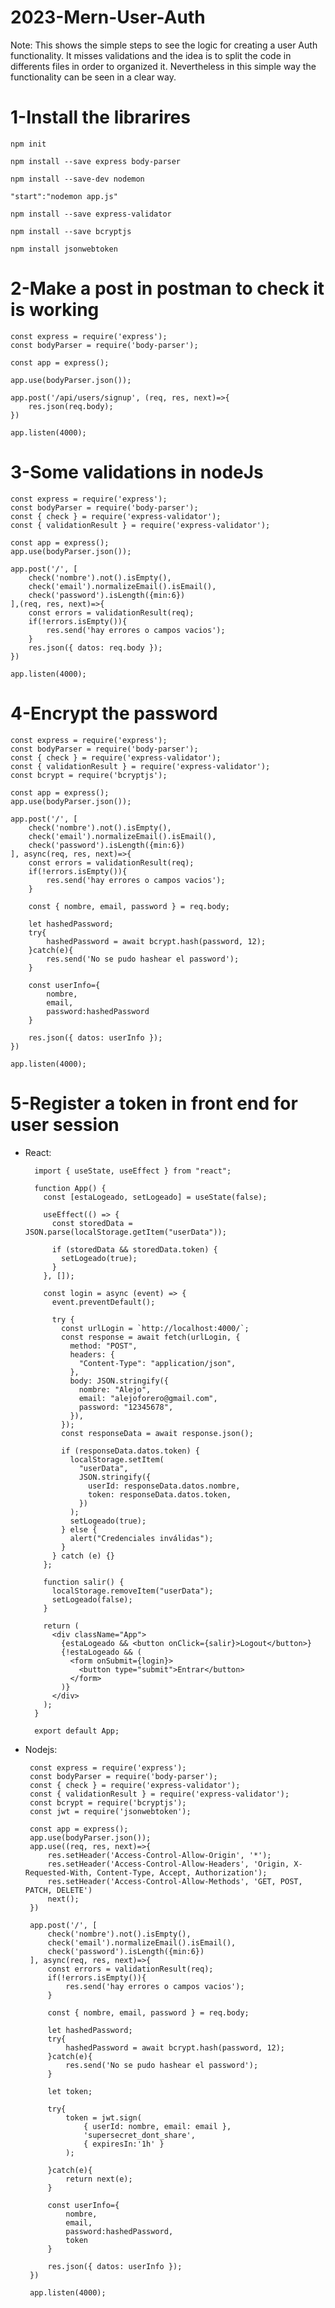 # 2023-Mern-User-Auth

Note: This shows the simple steps to see the logic for creating a user Auth functionality. It misses validations and the idea is to split the code in differents files in order to organized it. Nevertheless in this simple way the functionality can be seen in a clear way.

# 1-Install the librarires

    npm init 

    npm install --save express body-parser

    npm install --save-dev nodemon

    "start":"nodemon app.js"

    npm install --save express-validator

    npm install --save bcryptjs

    npm install jsonwebtoken 

# 2-Make a post in postman to check it is working

    const express = require('express'); 
    const bodyParser = require('body-parser');

    const app = express();

    app.use(bodyParser.json());

    app.post('/api/users/signup', (req, res, next)=>{
        res.json(req.body);
    })

    app.listen(4000);

# 3-Some validations in nodeJs

    const express = require('express');
    const bodyParser = require('body-parser');
    const { check } = require('express-validator');
    const { validationResult } = require('express-validator');

    const app = express();
    app.use(bodyParser.json());

    app.post('/', [
        check('nombre').not().isEmpty(),
        check('email').normalizeEmail().isEmail(),
        check('password').isLength({min:6})
    ],(req, res, next)=>{
        const errors = validationResult(req); 
        if(!errors.isEmpty()){
            res.send('hay errores o campos vacios');
        }
        res.json({ datos: req.body });
    })

    app.listen(4000);

# 4-Encrypt the password

    const express = require('express');
    const bodyParser = require('body-parser');
    const { check } = require('express-validator');
    const { validationResult } = require('express-validator');
    const bcrypt = require('bcryptjs');

    const app = express();
    app.use(bodyParser.json());

    app.post('/', [
        check('nombre').not().isEmpty(),
        check('email').normalizeEmail().isEmail(),
        check('password').isLength({min:6})
    ], async(req, res, next)=>{
        const errors = validationResult(req); 
        if(!errors.isEmpty()){
            res.send('hay errores o campos vacios');
        }

        const { nombre, email, password } = req.body;

        let hashedPassword;
        try{
            hashedPassword = await bcrypt.hash(password, 12);
        }catch(e){
            res.send('No se pudo hashear el password');
        }

        const userInfo={
            nombre,
            email,
            password:hashedPassword
        }

        res.json({ datos: userInfo });
    })

    app.listen(4000);

# 5-Register a token in front end for user session

- React:

        import { useState, useEffect } from "react";

        function App() {
          const [estaLogeado, setLogeado] = useState(false);

          useEffect(() => {
            const storedData = JSON.parse(localStorage.getItem("userData"));

            if (storedData && storedData.token) {
              setLogeado(true);
            }
          }, []);

          const login = async (event) => {
            event.preventDefault();

            try {
              const urlLogin = `http://localhost:4000/`;
              const response = await fetch(urlLogin, {
                method: "POST",
                headers: {
                  "Content-Type": "application/json",
                },
                body: JSON.stringify({
                  nombre: "Alejo",
                  email: "alejoforero@gmail.com",
                  password: "12345678",
                }),
              });
              const responseData = await response.json();

              if (responseData.datos.token) {
                localStorage.setItem(
                  "userData",
                  JSON.stringify({
                    userId: responseData.datos.nombre,
                    token: responseData.datos.token,
                  })
                );
                setLogeado(true);
              } else {
                alert("Credenciales inválidas");
              }
            } catch (e) {}
          };

          function salir() {
            localStorage.removeItem("userData");
            setLogeado(false);
          }

          return (
            <div className="App">
              {estaLogeado && <button onClick={salir}>Logout</button>}
              {!estaLogeado && (
                <form onSubmit={login}>
                  <button type="submit">Entrar</button>
                </form>
              )}
            </div>
          );
        }

        export default App;
        
 - Nodejs:
 
        const express = require('express');
        const bodyParser = require('body-parser');
        const { check } = require('express-validator');
        const { validationResult } = require('express-validator');
        const bcrypt = require('bcryptjs');
        const jwt = require('jsonwebtoken');

        const app = express();
        app.use(bodyParser.json());
        app.use((req, res, next)=>{
            res.setHeader('Access-Control-Allow-Origin', '*');
            res.setHeader('Access-Control-Allow-Headers', 'Origin, X-Requested-With, Content-Type, Accept, Authorization');
            res.setHeader('Access-Control-Allow-Methods', 'GET, POST, PATCH, DELETE')
            next();
        })

        app.post('/', [
            check('nombre').not().isEmpty(),
            check('email').normalizeEmail().isEmail(),
            check('password').isLength({min:6})
        ], async(req, res, next)=>{
            const errors = validationResult(req); 
            if(!errors.isEmpty()){
                res.send('hay errores o campos vacios');
            }

            const { nombre, email, password } = req.body;

            let hashedPassword;
            try{
                hashedPassword = await bcrypt.hash(password, 12);
            }catch(e){
                res.send('No se pudo hashear el password');
            }    

            let token;

            try{
                token = jwt.sign(
                    { userId: nombre, email: email }, 
                    'supersecret_dont_share', 
                    { expiresIn:'1h' }
                );

            }catch(e){
                return next(e);
            } 

            const userInfo={
                nombre,
                email,
                password:hashedPassword,
                token
            }

            res.json({ datos: userInfo });
        })

        app.listen(4000);


